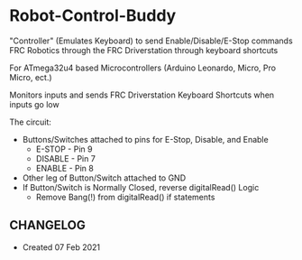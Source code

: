 # Robot-Control-Buddy
"Controller" (Emulates Keyboard) to send Enable/Disable/E-Stop commands FRC Robotics through the FRC Driverstation through keyboard shortcuts

For ATmega32u4 based Microcontrollers (Arduino Leonardo, Micro, Pro Micro, ect.)

Monitors inputs and sends FRC Driverstation Keyboard Shortcuts when inputs go low

The circuit:
  * Buttons/Switches attached to pins for E-Stop, Disable, and Enable
    * E-STOP - Pin 9
    * DISABLE - Pin 7
    * ENABLE - Pin 8
  * Other leg of Button/Switch attached to GND
  * If Button/Switch is Normally Closed, reverse digitalRead() Logic
    * Remove Bang(!) from digitalRead() if statements

## CHANGELOG
  * Created 07 Feb 2021

